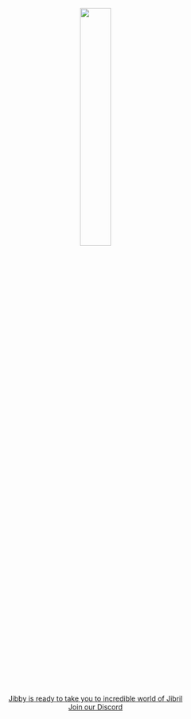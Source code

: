 <p align="center">
<img src="https://github.com/user-attachments/assets/31af8f91-73d0-4474-94aa-5550a55d7749" width=35% height=35%>
</p>
<p align="center">
<a href="https://jibril.garnet.ai/">Jibby is ready to take you to incredible world of Jibril</a><br>
<a href="https://discord.gg/44vSshRqab">Join our Discord</a>
</p>

